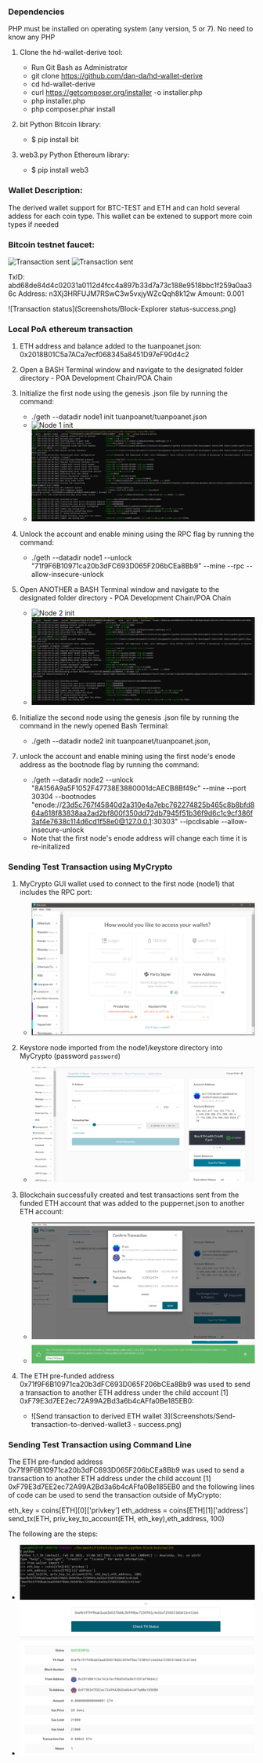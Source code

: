 ### Dependencies
PHP must be installed on operating system (any version, 5 or 7). No need to know any PHP

1. Clone the hd-wallet-derive tool:
    - Run Git Bash as Administrator 
    - git clone https://github.com/dan-da/hd-wallet-derive
    - cd hd-wallet-derive
    - curl https://getcomposer.org/installer -o installer.php
    - php installer.php
    - php composer.phar install


2. bit Python Bitcoin library:
    - $ pip install bit

3. web3.py Python Ethereum library:
    - $ pip install web3

### Wallet Description:

The derived wallet support for BTC-TEST and ETH and can hold several addess for each coin type. This wallet can be extened to support more coin types if needed 

### Bitcoin testnet faucet:
![Transaction sent](Screenshots/bitcoin-from-testnet-faucet.png)
![Transaction sent](Screenshots/bitcoin-from-testnet-faucet-success.png)

TxID: abd68de84d4c02031a0112d4fcc4a897b33d7a73c188e9518bbc1f259a0aa36c
Address: n3Xj3HRFUJM7RSwC3w5vxjyWZcQqh8k12w
Amount: 0.001

![Transaction status](Screenshots/Block-Explorer status-success.png)


### Local PoA ethereum transaction

1. ETH address and balance added to the tuanpoanet.json: 0x2018B01C5a7ACa7ecf068345a8451D97eF90d4c2


2. Open a BASH Terminal window and navigate to the designated folder directory - POA Development Chain/POA Chain 

3. Initialize the first node using the genesis .json file by running the command: 
    * ./geth --datadir node1 init tuanpoanet/tuanpoanet.json
    * ![Node 1 init](Screenshots/init-local-POA-node-1.png)
    * ![Node 1 started](Screenshots/node-1-started.png)

                                                                                                                 
4. Unlock the account and enable mining using the RPC flag by running the command: 
    * ./geth --datadir node1 --unlock "71f9F6B10971ca20b3dFC693D065F206bCEa8Bb9" --mine --rpc --allow-insecure-unlock

5. Open ANOTHER a BASH Terminal window and navigate to the designated folder directory - POA Development Chain/POA Chain
    * ![Node 2 init](Screenshots/init-local-POA-node-2.png)
    * ![Node 2 started](Screenshots/node-2-started.png)

6. Initialize the second node using the genesis .json file by running the command in the newly opened Bash Terminal: 
    * ./geth --datadir node2 init tuanpoanet/tuanpoanet.json, 
    
7. unlock the account and enable mining using the first node's enode address as the bootnode flag by running the command:
    * ./geth --datadir node2 --unlock "8A156A9a5F1052F47738E3880001dcAECB8Bf49c" --mine --port 30304 --bootnodes "enode://23d5c767f45840d2a310e4a7ebc762274825b465c8b8bfd864a618f83838aa2ad2bf800f350dd72db7945f51b36f9d6c1c9cf386f3af4e7638c114d6cd1f58e0@127.0.0.1:30303" --ipcdisable --allow-insecure-unlock
    * Note that the first node's enode address will change each time it is re-initalized 



### Sending Test Transaction using MyCrypto


1. MyCrypto GUI wallet used to connect to the first node (node1) that includes the RPC port:
    * ![Starting the local POA network](Screenshots/MyCrypto-Network.png)
    

2. Keystore node imported from the node1/keystore directory into MyCrypto (password `password`)
    * ![Node 1 wallet](Screenshots/Node-1-wallet.png)

3. Blockchain successfully created and test transactions sent from the funded ETH account that was added to the puppernet.json to another ETH account:
    * ![Send transaction to derived ETH wallet 1](Screenshots/Send-transaction-to-derived-wallet.png)
    * ![Send transaction to derived ETH wallet 2](Screenshots/Send-transaction-to-derived-wallet2.png)
    
4. The ETH pre-funded address 0x71f9F6B10971ca20b3dFC693D065F206bCEa8Bb9 was used to send a transaction to another ETH address under the child account [1] 0xF79E3d7EE2ec72A99A2Bd3a6b4cAFfa0Be185EB0:
    * ![Send transaction to derived ETH wallet 3](Screenshots/Send-transaction-to-derived-wallet3 - success.png)

### Sending Test Transaction using Command Line

The ETH pre-funded address 0x71f9F6B10971ca20b3dFC693D065F206bCEa8Bb9 was used to send a transaction to another ETH address under the child account [1] 0xF79E3d7EE2ec72A99A2Bd3a6b4cAFfa0Be185EB0 and the following lines of code can be used to send the transaction outside of MyCrypto:

eth_key = coins[ETH][0]['privkey']
eth_address = coins[ETH][1]['address']
send_tx(ETH, priv_key_to_account(ETH, eth_key),eth_address, 100)

The following are the steps:

   * ![Send transaction to derived ETH wallet](Screenshots/Terminal-wallet-transaction.png)
   * ![Send transaction to derived ETH wallet Success](Screenshots/Terminal-wallet-transaction-success.png)
   